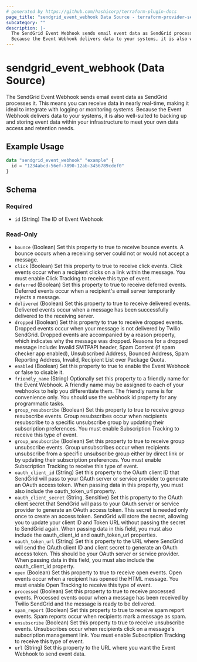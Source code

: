 ```yaml
---
# generated by https://github.com/hashicorp/terraform-plugin-docs
page_title: "sendgrid_event_webhook Data Source - terraform-provider-sendgrid"
subcategory: ""
description: |-
  The ​​SendGrid Event Webhook sends email event data as SendGrid processes it. This means you can receive data in nearly real-time, making it ideal to integrate with logging or monitoring systems.
  Because the Event Webhook delivers data to your systems, it is also well-suited to backing up and storing event data within your infrastructure to meet your own data access and retention needs.
---
```


# sendgrid_event_webhook (Data Source)

The ​​SendGrid Event Webhook sends email event data as SendGrid processes it. This means you can receive data in nearly real-time, making it ideal to integrate with logging or monitoring systems.
Because the Event Webhook delivers data to your systems, it is also well-suited to backing up and storing event data within your infrastructure to meet your own data access and retention needs.

## Example Usage

```terraform
data "sendgrid_event_webhook" "example" {
  id = "1234abcd-56ef-7890-12ab-3456789cdef0"
}
```

<!-- schema generated by tfplugindocs -->
## Schema

### Required

- `id` (String) The ID of Event Webhook

### Read-Only

- `bounce` (Boolean) Set this property to true to receive bounce events. A bounce occurs when a receiving server could not or would not accept a message.
- `click` (Boolean) Set this property to true to receive click events. Click events occur when a recipient clicks on a link within the message. You must enable Click Tracking to receive this type of event.
- `deferred` (Boolean) Set this property to true to receive deferred events. Deferred events occur when a recipient's email server temporarily rejects a message.
- `delivered` (Boolean) Set this property to true to receive delivered events. Delivered events occur when a message has been successfully delivered to the receiving server.
- `dropped` (Boolean) Set this property to true to receive dropped events. Dropped events occur when your message is not delivered by Twilio SendGrid. Dropped events are accompanied by a reason property, which indicates why the message was dropped. Reasons for a dropped message include: Invalid SMTPAPI header, Spam Content (if spam checker app enabled), Unsubscribed Address, Bounced Address, Spam Reporting Address, Invalid, Recipient List over Package Quota.
- `enabled` (Boolean) Set this property to true to enable the Event Webhook or false to disable it.
- `friendly_name` (String) Optionally set this property to a friendly name for the Event Webhook. A friendly name may be assigned to each of your webhooks to help you differentiate them. The friendly name is for convenience only. You should use the webhook id property for any programmatic tasks.
- `group_resubscribe` (Boolean) Set this property to true to receive group resubscribe events. Group resubscribes occur when recipients resubscribe to a specific unsubscribe group by updating their subscription preferences. You must enable Subscription Tracking to receive this type of event.
- `group_unsubscribe` (Boolean) Set this property to true to receive group unsubscribe events. Group unsubscribes occur when recipients unsubscribe from a specific unsubscribe group either by direct link or by updating their subscription preferences. You must enable Subscription Tracking to receive this type of event.
- `oauth_client_id` (String) Set this property to the OAuth client ID that SendGrid will pass to your OAuth server or service provider to generate an OAuth access token. When passing data in this property, you must also include the oauth_token_url property.
- `oauth_client_secret` (String, Sensitive) Set this property to the OAuth client secret that SendGrid will pass to your OAuth server or service provider to generate an OAuth access token. This secret is needed only once to create an access token. SendGrid will store the secret, allowing you to update your client ID and Token URL without passing the secret to SendGrid again. When passing data in this field, you must also include the oauth_client_id and oauth_token_url properties.
- `oauth_token_url` (String) Set this property to the URL where SendGrid will send the OAuth client ID and client secret to generate an OAuth access token. This should be your OAuth server or service provider. When passing data in this field, you must also include the oauth_client_id property.
- `open` (Boolean) Set this property to true to receive open events. Open events occur when a recipient has opened the HTML message. You must enable Open Tracking to receive this type of event.
- `processed` (Boolean) Set this property to true to receive processed events. Processed events occur when a message has been received by Twilio SendGrid and the message is ready to be delivered.
- `spam_report` (Boolean) Set this property to true to receive spam report events. Spam reports occur when recipients mark a message as spam.
- `unsubscribe` (Boolean) Set this property to true to receive unsubscribe events. Unsubscribes occur when recipients click on a message's subscription management link. You must enable Subscription Tracking to receive this type of event.
- `url` (String) Set this property to the URL where you want the Event Webhook to send event data.
